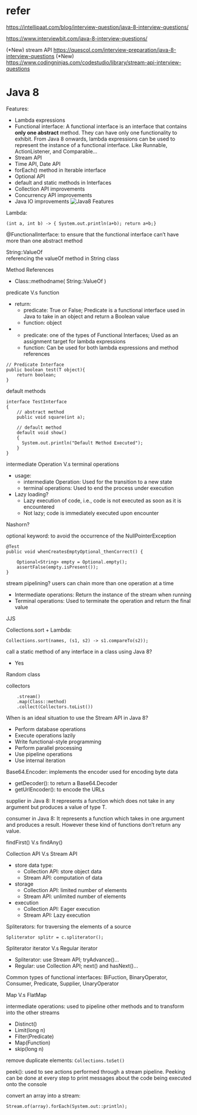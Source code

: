 # refer
  
https://intellipaat.com/blog/interview-question/java-8-interview-questions/

https://www.interviewbit.com/java-8-interview-questions/

(*New)  stream API
https://quescol.com/interview-preparation/java-8-interview-questions
(*New)
https://www.codingninjas.com/codestudio/library/stream-api-interview-questions 


# Java 8
Features:
- Lambda expressions
- Functional interface: A functional interface is an interface that contains **only one abstract** method. They can have only one functionality to exhibit. From Java 8 onwards, lambda expressions can be used to represent the instance of a functional interface. Like Runnable, ActionListener, and Comparable...
- Stream API
- Time API, Date API
- forEach() method in Iterable interface
- Optional API
- default and static methods in Interfaces
- Collection API improvements
- Concurrency API improvements
- Java IO improvements
![Java8 Features](https://journaldev.nyc3.digitaloceanspaces.com/2013/12/java8-features.png)

Lambda:
```
(int a, int b) -> { System.out.println(a+b); return a+b;}
```

@FunctionalInterface: to ensure that the functional interface can’t have more than one abstract method

String::ValueOf <br>
referencing the valueOf method in String class

Method References
- Class::methodname( String::ValueOf )

predicate V.s function
- return:
  - predicate: True or False; Predicate is a functional interface used in Java to take in an object and return a Boolean value
  - function: object
- 
  - predicate: one of the types of Functional Interfaces; Used as an assignment target for lambda expressions	
  - function: Can be used for both lambda expressions and method references
```
// Predicate Interface
public boolean test(T object){
    return boolean;
}
```

default methods
```
interface TestInterface
{
    // abstract method
    public void square(int a);
  
    // default method
    default void show()
    {
      System.out.println("Default Method Executed");
    }
}

```

intermediate Operation V.s terminal operations
- usage:
  - intermediate Operation: Used for the transition to a new state	
  - terminal operations: Used to end the process under execution
- Lazy loading?
  - Lazy execution of code, i.e., code is not executed as soon as it is encountered	
  - Not lazy; code is immediately executed upon encounter

Nashorn?

optional keyword: to avoid the occurrence of the NullPointerException
```
@Test
public void whenCreatesEmptyOptional_thenCorrect() {

    Optional<String> empty = Optional.empty();
    assertFalse(empty.isPresent());
}
```

stream pipelining? users can chain more than one operation at a time
- Intermediate operations: Return the instance of the stream when running
- Terminal operations: Used to terminate the operation and return the final value

JJS

Collections.sort + Lambda:
```
Collections.sort(names, (s1, s2) -> s1.compareTo(s2));

```

call a static method of any interface in a class using Java 8? 
- Yes

Random class

collectors
```
    .stream()
    .map(Class::method)
    .collect(Collectors.toList())
```

When is an ideal situation to use the Stream API in Java 8?
- Perform database operations
- Execute operations lazily
- Write functional-style programming
- Perform parallel processing
- Use pipeline operations
- Use internal iteration

Base64.Encoder: implements the encoder used for encoding byte data
- getDecoder(): to return a Base64.Decoder
- getUrlEncoder(): to encode the URLs

supplier in Java 8: It represents a function which does not take in any argument but produces a value of type T.

consumer in Java 8: It represents a function which takes in one argument and produces a result. However these kind of functions don’t return any value.

findFirst() V.s findAny() 

Collection API V.s Stream API
- store data type:
  - Collection API: store object data	
  - Stream API: computation of data
- storage
  - Collection API: limited number of elements
  - Stream API: unlimited number of elements
- execution
  - Collection API: Eager execution
  - Stream API: Lazy execution

Spliterators: for traversing the elements of a source
```
Spliterator splitr = c.spliterator();
```

Spliterator iterator V.s Regular iterator
- Spliterator: use Stream API; tryAdvance()... 
- Regular: use Collection API; next() and hasNext()...

Common types of functional interfaces: BiFuction, BinaryOperator, Consumer, Predicate, Supplier, UnaryOperator

Map V.s FlatMap

intermediate operations: used to pipeline other methods and to transform into the other streams
- Distinct()
- Limit(long n)
- Filter(Predicate)
- Map(Function)
- skip(long n)

remove duplicate elements: `Collections.toSet()`

peek(): used to see actions performed through a stream pipeline. Peeking can be done at every step to print messages about the code being executed onto the console

convert an array into a stream: 
```
Stream.of(array).forEach(System.out::println);
```
























